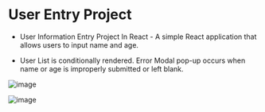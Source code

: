 # User Entry Project
- User Information Entry Project In React - A simple React application that allows users to input name and age. 

- User List is conditionally rendered.  Error Modal pop-up occurs when name or age is improperly submitted or left blank. 


![image](https://github.com/KyEBell/UserEntryProj/assets/126792185/2bea1826-6448-4262-a3c1-c174f438524f)


![image](https://github.com/KyEBell/UserEntryProj/assets/126792185/739be984-706b-4743-ba7f-fb3dc7b3623d)
